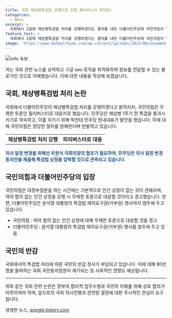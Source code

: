 ```yaml
---
title: 국회 채상병특검법 강행으로 인한 필리버스터 맞대응!
categories:
  - News
excerpt: >
  국회에서 2일에 채상병특검법 처리를 강행하겠다는 결의를 내린 더불어민주당에 국민의힘이 필리버스터로 대응키로 했다. 민주당은 특겍법 상정을 위해 의사 일정 변경동의안을 제출할 계획이며, 필리버스터 중지를 위해 토론종결권을 행사할 가능성도 제기됐다. 추경호 국민의힘 원내대표는 대정부질문 시 안건 없는 것은 관례며, 이에 강력히 대응하겠다고 밝혔다. 이에 따른 국민의 반감 정서와 민심 부담이 커지고 있는 상황이다.
feature_text: >
  국회에서 2일에 채상병특검법 처리를 강행하겠다는 결의를 내린 더불어민주당에 국민의힘이 필리버스터로 대응키로 했다. 민주당은 특겍법 상정을 위해 의사 일정 변경동의안을 제출할 계획이며, 필리버스터 중지를 위해 토론종결권을 행사할 가능성도 제기됐다. 추경호 국민의힘 원내대표는 대정부질문 시 안건 없는 것은 관례며, 이에 강력히 대응하겠다고 밝혔다. 이에 따른 국민의 반감 정서와 민심 부담이 커지고 있는 상황이다.
image: 'https://www.behealthy4u.com/wp-content/uploads/2024/06/unnamed-file.png'
---
```


<p><img src="https://www.behealthy4u.com/wp-content/uploads/2024/06/unnamed-file.png" alt="info 속보" /></p>

<p>저는 국회 관련 뉴스를 요약하고 구글 seo 로직을 최적화하여 정보를 전달할 수 있는 블로거인 것으로 이해했습니다. 이에 대한 내용을 작성해 보겠습니다. </p>

<h2 data-ke-size="size26">국회, 채상병특검법 처리 논란</h2>

<p data-ke-size="size16">국회에서 더불어민주당이 채상병특검법 처리를 강행하겠다고 밝혀지자, 국민의힘은 무제한 토론인 필리버스터로 대응키로 했습니다. 민주당은 채상병 1주기 전 특검을 통과시키기로 약속하고, 이를 지키기 위해 박찬대 민주당 원내대표가 발언을 했습니다. 이에 대해 국민의힘은 정당한 절차를 방해한다며 반발하고 있습니다.</p>

<table>
  <tr>
    <td style="text-align: center; height: 17px;"><b>채상병특검법 처리 강행</b></td>
    <td style="text-align: center; height: 17px;"><b>피리버스터로 대응</b></td>
  </tr>
</table>

<p><b><span style="color: #1a5490;">의사 일정 변경을 위해선 우원식 국회의장의 협조가 필요하며, 민주당은 의사 일정 변경동의안을 제출해 특검법 상정을 압박할 것으로 관측되고 있습니다.</span></b></p>

<h2 data-ke-size="size26">국민의힘과 더불어민주당의 입장</h2>

<p data-ke-size="size16">국민의힘은 대정부질문을 하는 시간에는 기본적으로 안건 상정이 없는 것이 관례라며, 여야 합의 없는 안건 상정을 강행 시 무제한 토론으로 대응할 것이라고 경고했습니다. 한편, 더불어민주당은 윤석열 대통령의 특검법 재의요구권(거부권) 행사까지 염두에 두고 있습니다.</p>

<ul>
  <li>국민의힘 : 여야 합의 없는 안건 상정에 대해 무제한 토론으로 대응할 것을 경고</li>
  <li>더불어민주당 : 윤석열 대통령의 특검법 재의요구권(거부권) 행사를 염두에 두고 있음</li>
</ul>

<h2 data-ke-size="size26">국민의 반감</h2>

<p data-ke-size="size16">국회에서의 특검법 처리에 따른 국민의 반감 정서가 부담되고 있습니다. 이에 대해 80만명을 돌파하는 국회 국민동의청원이 제기되는 등 사회적인 영향도 예상됩니다. </p>

<hr>

<p data-ke-size="size16">위와 같은 국회 관련 논란은 정부의 합리적 업무수행과 국민의 이해를 위해 상호 합의가 이루어져야 하며, 앞으로의 국회 의사진행과 관련된 결정에 대한 주시적인 관심이 요구됩니다.</p>
생생한 뉴스, <a href="https://qoogle.tistory.com" rel="dofollow">qoogle.tistory.com</a>


